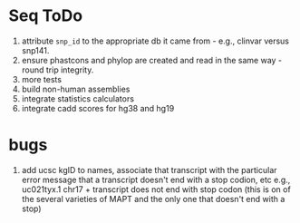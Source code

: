 # Seq ToDo

1. attribute `snp_id` to the appropriate db it came from - e.g., clinvar
   versus snp141.
2. ensure phastcons and phylop are created and read in the same way - round
   trip integrity.
3. more tests
4. build non-human assemblies
5. integrate statistics calculators
6. integrate cadd scores for hg38 and hg19

# bugs

1. add ucsc kgID to names, associate that transcript with the particular error
    message that a transcript doesn't end with a stop codion, etc
    e.g., uc021tyx.1 chr17 + transcript does not end with stop codon (this is
      on of the several varieties of MAPT and the only one that doesn't end
      with a stop)

